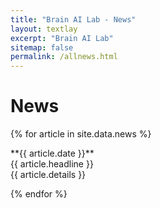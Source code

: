 ```yaml
---
title: "Brain AI Lab - News"
layout: textlay
excerpt: "Brain AI Lab"
sitemap: false
permalink: /allnews.html
---
```


# News

{% for article in site.data.news %}
<p>**{{ article.date }}** <br>
{{ article.headline }} <br>
{{ article.details }}</p>
{% endfor %}
